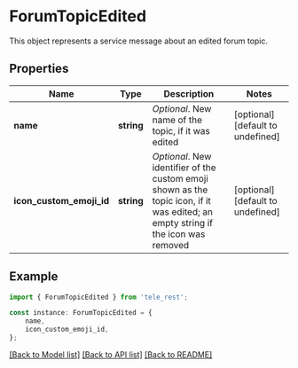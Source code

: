 # ForumTopicEdited

This object represents a service message about an edited forum topic.

## Properties

Name | Type | Description | Notes
------------ | ------------- | ------------- | -------------
**name** | **string** | *Optional*. New name of the topic, if it was edited | [optional] [default to undefined]
**icon_custom_emoji_id** | **string** | *Optional*. New identifier of the custom emoji shown as the topic icon, if it was edited; an empty string if the icon was removed | [optional] [default to undefined]

## Example

```typescript
import { ForumTopicEdited } from 'tele_rest';

const instance: ForumTopicEdited = {
    name,
    icon_custom_emoji_id,
};
```

[[Back to Model list]](../README.md#documentation-for-models) [[Back to API list]](../README.md#documentation-for-api-endpoints) [[Back to README]](../README.md)
